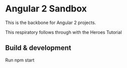 # Angular 2 Sandbox

This is the backbone for Angular 2 projects.

This respiratory follows through with the Heroes Tutorial

## Build & development

Run npm start 